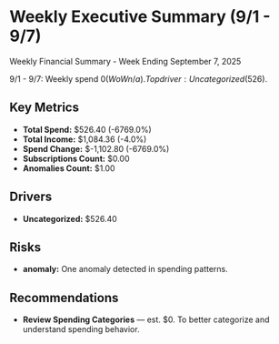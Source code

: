 # Weekly Executive Summary (9/1 - 9/7)
Weekly Financial Summary - Week Ending September 7, 2025

9/1 - 9/7: Weekly spend $0 (WoW n/a). Top driver: Uncategorized ($526).

## Key Metrics
- **Total Spend:** $526.40 (-6769.0%)
- **Total Income:** $1,084.36 (-4.0%)
- **Spend Change:** $-1,102.80 (-6769.0%)
- **Subscriptions Count:** $0.00
- **Anomalies Count:** $1.00

## Drivers
- **Uncategorized:** $526.40

## Risks
- **anomaly:** One anomaly detected in spending patterns.

## Recommendations
- **Review Spending Categories** — est. $0. To better categorize and understand spending behavior.
